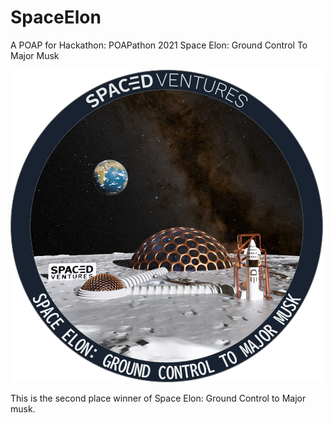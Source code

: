 # SpaceElon
A POAP for Hackathon: POAPathon 2021 Space Elon: Ground Control To Major Musk


![](https://github.com/shayanpr/SpaceElon/blob/main/Mission.png)

This is the second place winner of Space Elon: Ground Control to Major musk.
